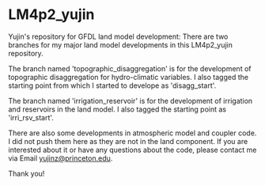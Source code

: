 # LM4p2_yujin
Yujin's repository for GFDL land model development:
There are two branches for my major land model developments in this LM4p2_yujin repository.

The branch named 'topographic_disaggregation' is for the development of topographic disaggregation for hydro-climatic variables. 
I also tagged the starting point from which I started to develope as 'disagg_start'.

The branch named 'irrigation_reservoir' is for the development of irrigation and reservoirs in the land model.
I also tagged the starting point as 'irri_rsv_start'.

There are also some developments in atmospheric model and coupler code. I did not push them here as they are not in the land component. 
If you are interested about it or have any questions about the code, please contact me via Email yujinz@princeton.edu.

Thank you!
